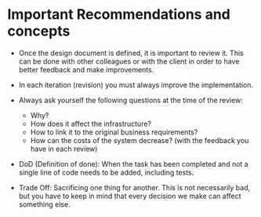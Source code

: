 # Important Recommendations and concepts

- Once the design document is defined, it is important to review it. This can be done with other colleagues or with the client in order to have better feedback and make improvements.
- In each iteration (revision) you must always improve the implementation.
- Always ask yourself the following questions at the time of the review:
    - Why?
    - How does it affect the infrastructure?
    - How to link it to the original business requirements?
    - How can the costs of the system decrease? (with the feedback you have in each review)
  
- DoD (Definition of done): When the task has been completed and not a single line of code needs to be added, including tests.
- Trade Off: Sacrificing one thing for another. This is not necessarily bad, but you have to keep in mind that every decision we make can affect something else.